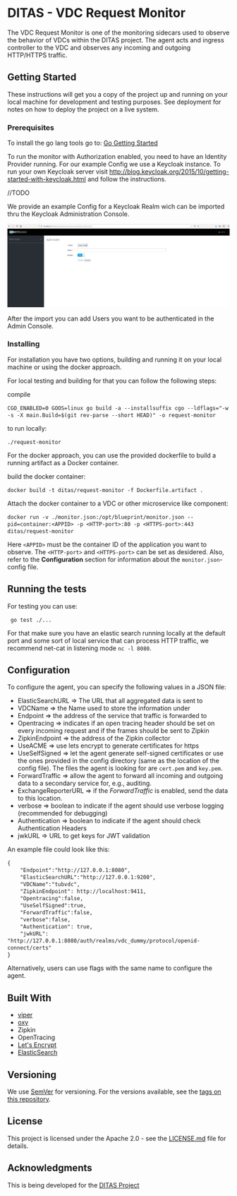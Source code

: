 # DITAS - VDC Request Monitor

The VDC Request Monitor is one of the monitoring sidecars used to observe the behavior of VDCs within the DITAS project. The agent acts and ingress controller to the VDC and observes any incoming and outgoing HTTP/HTTPS traffic.

## Getting Started

These instructions will get you a copy of the project up and running on your local machine for development and testing purposes. See deployment for notes on how to deploy the project on a live system.

### Prerequisites

To install the go lang tools go to: [Go Getting Started](https://golang.org/doc/install)


To run the monitor with Authorization enabled, you need to have an Identity Provider running.
For our example Config we use a Keycloak instance. To run your own Keycloak server visit http://blog.keycloak.org/2015/10/getting-started-with-keycloak.html and follow the instructions.

//TODO

We provide an example Config for a Keycloak Realm wich can be imported thru the Keycloak Administration Console. 

![](keycloak_realm_import.png)

After the import you can add Users you want to be authenticated in the Admin Console.


### Installing

For installation you have two options, building and running it on your local machine or using the docker approach.

For local testing and building for that you can follow the following steps:


compile
```
CGO_ENABLED=0 GOOS=linux go build -a --installsuffix cgo --ldflags="-w -s -X main.Build=$(git rev-parse --short HEAD)" -o request-monitor
```

to run locally:
```
./request-monitor
```

For the docker approach, you can use the provided dockerfile to build a running artifact as a Docker container.

build the docker container:
```
docker build -t ditas/request-monitor -f Dockerfile.artifact . 
```

Attach the docker container to a VDC or other microservice like component:
```
docker run -v ./monitor.json:/opt/blueprint/monitor.json --pid=container:<APPID> -p <HTTP-port>:80 -p <HTTPS-port>:443 ditas/request-monitor
```
Here `<APPID>` must be the container ID of the application you want to observe. The `<HTTP-port>` and `<HTTPS-port>` can be set as desidered. Also, refer to the **Configuration** section for information about the `monitor.json`-config file.

## Running the tests

For testing you can use:
```
 go test ./...
```

For that make sure you have an elastic search running locally at the default port and some sort of local service that can process HTTP traffic, we recommend net-cat in listening mode `nc -l 8080`. 


## Configuration
To configure the agent, you can specify the following values in a JSON file:
 * ElasticSearchURL => The URL that all aggregated data is sent to
 * VDCName => the Name used to store the information under
 * Endpoint => the address of the service that traffic is forwarded to
 * Opentracing => indicates if an open tracing header should be set on every incoming request and if the frames should be sent to Zipkin
 * ZipkinEndpoint => the address of the Zipkin collector
 * UseACME => use lets encrypt to generate certificates for https
 * UseSelfSigned => let the agent generate self-signed certificates or use the ones provided in the config directory (same as the location of the config file). The files the agent is looking for are `cert.pem` and `key.pem`.
 * ForwardTraffic => allow the agent to forward all incoming and outgoing data to a secondary service for, e.g., auditing.
 * ExchangeReporterURL => if the *ForwardTraffic* is enabled, send the data to this location.
 * verbose => boolean to indicate if the agent should use verbose logging (recommended for debugging)
 * Authentication => boolean to indicate if the agent should check Authentication Headers
 * jwkURL => URL to get keys for JWT validation


An example file could look like this:
```
{
    "Endpoint":"http://127.0.0.1:8080",
    "ElasticSearchURL":"http://127.0.0.1:9200",
    "VDCName":"tubvdc",
    "ZipkinEndpoint": http://localhost:9411,
    "Opentracing":false,
    "UseSelfSigned":true,
    "ForwardTraffic":false,
    "verbose":false,
    "Authentication": true,
    "jwkURL": "http://127.0.0.1:8080/auth/realms/vdc_dummy/protocol/openid-connect/certs"
}
```

Alternatively, users can use flags with the same name to configure the agent.

## Built With

* [viper](https://github.com/spf13/viper)
* [oxy](https://github.com/vulcand/oxy)
* Zipkin
* OpenTracing
* [Let's Encrypt](golang.org/x/crypto/acme/autocert)
* [ElasticSearch](https://www.elastic.co/)

## Versioning

We use [SemVer](http://semver.org/) for versioning. For the versions available, see the [tags on this repository](https://github.com/your/project/tags). 

## License

This project is licensed under the Apache 2.0 - see the [LICENSE.md](LICENSE.md) file for details.

## Acknowledgments

This is being developed for the [DITAS Project](https://www.ditas-project.eu/)
